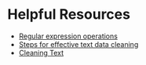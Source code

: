 # Helpful Resources

* [Regular expression operations](https://docs.python.org/3/library/re.html)
* [Steps for effective text data cleaning](https://www.analyticsvidhya.com/blog/2014/11/text-data-cleaning-steps-python/)
* [Cleaning Text](https://chrisalbon.com/python/basics/cleaning_text/)
